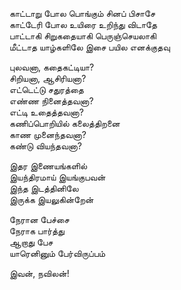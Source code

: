 காட்டாறு போல பொங்கும் சினப் பிசாசே   
காட்டேரி போல உயிரை உறிந்து விடாதே   
பாட்டாகி சிறுகதையாகி பெருஞ்செயலாகி   
மீட்டாத யாழ்களிலே இசை பயில எனக்குதவு

புலவனா, கதைகட்டியா?   
சிறியனா, ஆசிரியனா?   
எட்டெட்டு சதுரத்தை   
எண்ண நினைத்தவனா?   
எட்டி உதைத்தவனா?   
கணிப்பொறியில் கலைத்திறனை   
காண முனைந்தவனா?   
கண்டு வியந்தவனா?   

இதர  இணையங்களில்  
இயந்திரமாய் இயங்குபவன்   
இந்த இடத்தினிலே  
இருக்க இயலுகின்றேன்   


நேரான பேச்சை   
நேராக பார்த்து   
ஆறாது பேச   
யாரெனினும் பேர்விருப்பம்  

இவன்,  நவிலன்!
